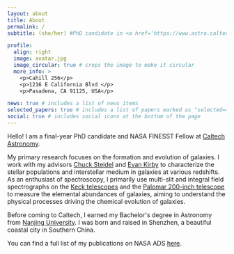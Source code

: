 ```yaml
---
layout: about
title: About
permalink: /
subtitle: (she/her) #PhD candidate in <a href='https://www.astro.caltech.edu/'>Caltech Astronomy</a>

profile:
  align: right
  image: avatar.jpg
  image_circular: true # crops the image to make it circular
  more_info: >
    <p>Cahill 256</p>
    <p>1216 E California Blvd </p>
    <p>Pasadena, CA 91125, USA</p>

news: true # includes a list of news items
selected_papers: true # includes a list of papers marked as "selected={true}"
social: true # includes social icons at the bottom of the page
---
```


Hello! I am a final-year PhD candidate and NASA FINESST Fellow at [Caltech Astronomy](https://www.astro.caltech.edu/). 

My primary research focuses on the formation and evolution of galaxies. I work with my advisors [Chuck Steidel](https://sites.astro.caltech.edu/~ccs/) and [Evan Kirby](https://galacticarchaeology.nd.edu/people/evan-kirby/) to characterize the stellar populations and interstellar medium in galaxies at various redshifts. As an enthusiast of spectroscopy, I primarily use multi-slit and integral field spectrographs on the [Keck telescopes](https://www.keckobservatory.org) and the [Palomar 200-inch telescope](https://sites.astro.caltech.edu/palomar/about/telescopes/hale.html) to measure the elemental abundances of galaxies, aiming to understand the physical processes driving the chemical evolution of galaxies.  


Before coming to Caltech, I earned my Bachelor's degree in Astronomy from [Nanjing University](https://astronomy.nju.edu.cn/EN/). I was born and raised in Shenzhen, a beautiful coastal city in Southern China. 

You can find a full list of my publications on NASA ADS [here](https://ui.adsabs.harvard.edu/search/q=orcid%3A%220000-0002-1945-2299%22&sort=date%20desc%2C%20bibcode%20desc&p_=0).



<!-- Write your biography here. Tell the world about yourself. Link to your favorite [subreddit](http://reddit.com). You can put a picture in, too. The code is already in, just name your picture `prof_pic.jpg` and put it in the `img/` folder.

Put your address / P.O. box / other info right below your picture. You can also disable any of these elements by editing `profile` property of the YAML header of your `_pages/about.md`. Edit `_bibliography/papers.bib` and Jekyll will render your [publications page](/al-folio/publications/) automatically.

Link to your social media connections, too. This theme is set up to use [Font Awesome icons](https://fontawesome.com/) and [Academicons](https://jpswalsh.github.io/academicons/), like the ones below. Add your Facebook, Twitter, LinkedIn, Google Scholar, or just disable all of them. --> 